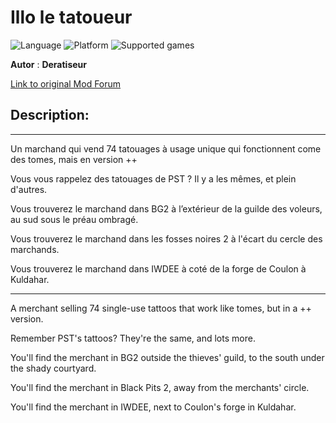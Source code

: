 # Illo le tatoueur

![Language](https://img.shields.io/static/v1?label=language&message=english%20%7C%20french%20%7C%20&color=informational)
![Platform](https://img.shields.io/static/v1?label=platform&message=windows%20%7C%20macOS%20%7C%20&color=informational)
![Supported games](https://img.shields.io/static/v1?label=supported%20games&message=BG2%20%7C%20BGT%20%7C%20BG2EE%20%7C%20EET%20%7C%20IWDEE%20%7C&color=dodgerblue)

**Autor** : **Deratiseur**

[Link to original Mod Forum](https://www.baldursgateworld.fr/viewtopic.php?t=28812)


## Description:
-------------

Un marchand qui vend 74 tatouages à usage unique qui fonctionnent come des tomes, mais en version ++

Vous vous rappelez des tatouages de PST ? Il y a les mêmes, et plein d'autres.

Vous trouverez le marchand dans BG2 à l’extérieur de la guilde des voleurs, au sud sous le préau ombragé.

Vous trouverez le marchand dans les fosses noires 2 à l'écart du cercle des marchands.

Vous trouverez le marchand dans IWDEE à coté de la forge de Coulon à Kuldahar.

-------------

A merchant selling 74 single-use tattoos that work like tomes, but in a ++ version.

Remember PST's tattoos? They're the same, and lots more.

You'll find the merchant in BG2 outside the thieves' guild, to the south under the shady courtyard.

You'll find the merchant in Black Pits 2, away from the merchants' circle.

You'll find the merchant in IWDEE, next to Coulon's forge in Kuldahar.

